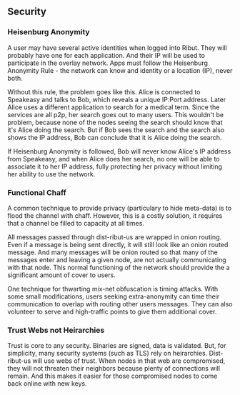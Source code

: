 ## Security

### Heisenburg Anonymity
A user may have several active identities when logged into Ribut. They will
probably have one for each application. And their IP will be used to participate
in the overlay network. Apps must follow the Heisenburg Anonymity Rule - the
network can know and identity or a location (IP), never both.

Without this rule, the problem goes like this. Alice is connected to Speakeasy
and talks to Bob, which reveals a unique IP:Port address. Later Alice uses a
different application to search for a medical term. Since the services are all
p2p, her search goes out to many users. This wouldn't be problem, because none
of the nodes seeing the search should know that it's Alice doing the search. But
if Bob sees the search and the search also shows the IP address, Bob can
conclude that it is Alice doing the search.

If Heisenburg Anonymity is followed, Bob will never know Alice's IP address from
Speakeasy, and when Alice does her search, no one will be able to associate it
to her IP address, fully protecting her privacy without limiting her ability to
use the network.

### Functional Chaff
A common technique to provide privacy (particulary to hide meta-data) is to
flood the channel with chaff. However, this is a costly solution, it requires
that a channel be filled to capacity at all times.

All messages passed through dist-ribut-us are wrapped in onion routing. Even if
a message is being sent directly, it will still look like an onion routed
message. And many messages will be onion routed so that many of the messages
enter and leaving a given node, are not actually communicating with that node.
This normal functioning of the network should provide the a significant amount
of cover to users.

One technique for thwarting mix-net obfuscation is timing attacks. With some
small modifications, users seeking extra-anonymity can time their communication
to overlap with routing other users messages. They can also volunteer to serve
and high-traffic points to give them additional cover.

### Trust Webs not Heirarchies
Trust is core to any security. Binaries are signed, data is validated. But, for
simplicity, many security systems (such as TLS) rely on heirarchies.
Dist-ribut-us will use webs of trust. When nodes in that web are compromised,
they will not threaten their neighbors because plenty of connections will
remain. And this makes it easier for those compromised nodes to come back online
with new keys. 